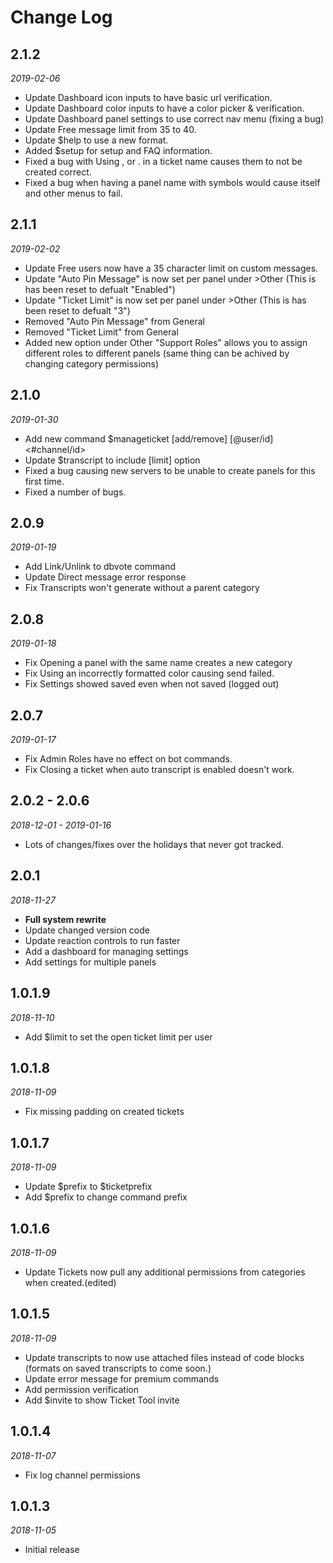 # Change Log
## 2.1.2
*2019-02-06*

- Update Dashboard icon inputs to have basic url verification.
- Update Dashboard color inputs to have a color picker & verification.
- Update Dashboard panel settings to use correct nav menu (fixing a bug)
- Update Free message limit from 35 to 40.
- Update $help to use a new format.
- Added $setup for setup and FAQ information.
- Fixed a bug with Using , or . in a ticket name causes them to not be created correct.
- Fixed a bug when having a panel name with symbols would cause itself and other menus to fail.

## 2.1.1
*2019-02-02*

- Update Free users now have a 35 character limit on custom messages.
- Update "Auto Pin Message" is now set per panel under >Other (This is has been reset to defualt "Enabled")
- Update "Ticket Limit" is now set per panel under >Other (This is has been reset to defualt "3")
- Removed  "Auto Pin Message" from General
- Removed  "Ticket Limit" from General
- Added new option under Other "Support Roles" allows you to assign different roles to different panels (same thing can be achived by changing category permissions)

## 2.1.0
*2019-01-30*

- Add new command $manageticket [add/remove] [@user/id] \<#channel/id\>
- Update $transcript to include [limit] option
- Fixed a bug causing new servers to be unable to create panels for this first time.
- Fixed a number of bugs.

## 2.0.9
*2019-01-19*

- Add Link/Unlink to dbvote command
- Update Direct message error response
- Fix Transcripts won't generate without a parent category

## 2.0.8
*2019-01-18*

- Fix Opening a panel with the same name creates a new category
- Fix Using an incorrectly formatted color causing send failed.
- Fix Settings showed saved even when not saved (logged out)

## 2.0.7
*2019-01-17*

- Fix Admin Roles have no effect on bot commands.
- Fix Closing a ticket when auto transcript is enabled doesn't work.

## 2.0.2 - 2.0.6
*2018-12-01 - 2019-01-16*

- Lots of changes/fixes over the holidays that never got tracked.

## 2.0.1
*2018-11-27*

- **Full system rewrite**
- Update changed version code
- Update reaction controls to run faster
- Add a dashboard for managing settings
- Add settings for multiple panels

## 1.0.1.9
*2018-11-10*

- Add $limit to set the open ticket limit per user

## 1.0.1.8
*2018-11-09*

- Fix missing padding on created tickets

## 1.0.1.7
*2018-11-09*
- Update $prefix to $ticketprefix
- Add $prefix to change command prefix

## 1.0.1.6
*2018-11-09*

- Update Tickets now pull any additional permissions from categories when created.(edited)

## 1.0.1.5
*2018-11-09*

- Update transcripts to now use attached files instead of code blocks (formats on saved transcripts to come soon.)
- Update error message for premium commands
- Add permission verification
- Add $invite to show Ticket Tool invite

## 1.0.1.4
*2018-11-07*

- Fix log channel permissions

## 1.0.1.3
*2018-11-05*

- Initial release
